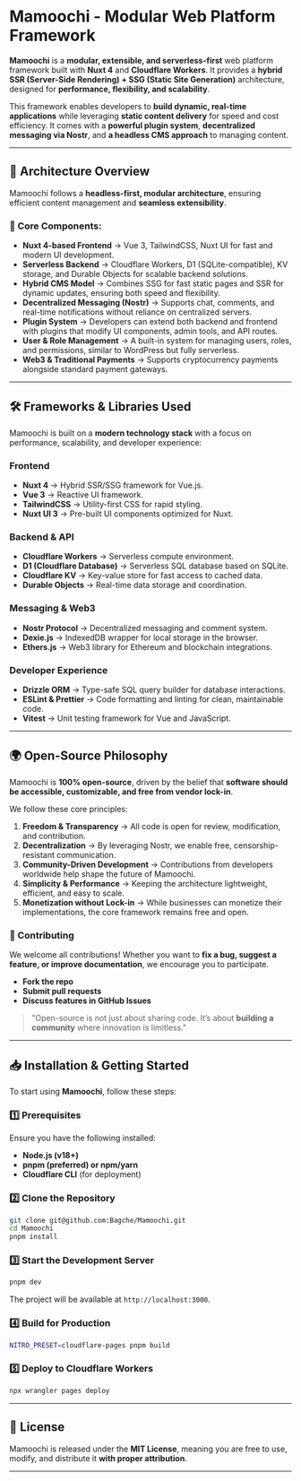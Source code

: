 # Mamoochi - Modular Web Platform Framework

**Mamoochi** is a **modular, extensible, and serverless-first** web platform framework built with **Nuxt 4** and **Cloudflare Workers**. It provides a **hybrid SSR (Server-Side Rendering) + SSG (Static Site Generation)** architecture, designed for **performance, flexibility, and scalability**.

This framework enables developers to **build dynamic, real-time applications** while leveraging **static content delivery** for speed and cost efficiency. It comes with a **powerful plugin system**, **decentralized messaging via Nostr**, and **a headless CMS approach** to managing content.

---

## 🚀 Architecture Overview

Mamoochi follows a **headless-first, modular architecture**, ensuring efficient content management and **seamless extensibility**.

### 🔹 Core Components:

- **Nuxt 4-based Frontend** → Vue 3, TailwindCSS, Nuxt UI for fast and modern UI development.
- **Serverless Backend** → Cloudflare Workers, D1 (SQLite-compatible), KV storage, and Durable Objects for scalable backend solutions.
- **Hybrid CMS Model** → Combines SSG for fast static pages and SSR for dynamic updates, ensuring both speed and flexibility.
- **Decentralized Messaging (Nostr)** → Supports chat, comments, and real-time notifications without reliance on centralized servers.
- **Plugin System** → Developers can extend both backend and frontend with plugins that modify UI components, admin tools, and API routes.
- **User & Role Management** → A built-in system for managing users, roles, and permissions, similar to WordPress but fully serverless.
- **Web3 & Traditional Payments** → Supports cryptocurrency payments alongside standard payment gateways.

---

## 🛠️ Frameworks & Libraries Used

Mamoochi is built on a **modern technology stack** with a focus on performance, scalability, and developer experience:

### **Frontend**

- **Nuxt 4** → Hybrid SSR/SSG framework for Vue.js.
- **Vue 3** → Reactive UI framework.
- **TailwindCSS** → Utility-first CSS for rapid styling.
- **Nuxt UI 3** → Pre-built UI components optimized for Nuxt.

### **Backend & API**

- **Cloudflare Workers** → Serverless compute environment.
- **D1 (Cloudflare Database)** → Serverless SQL database based on SQLite.
- **Cloudflare KV** → Key-value store for fast access to cached data.
- **Durable Objects** → Real-time data storage and coordination.

### **Messaging & Web3**

- **Nostr Protocol** → Decentralized messaging and comment system.
- **Dexie.js** → IndexedDB wrapper for local storage in the browser.
- **Ethers.js** → Web3 library for Ethereum and blockchain integrations.

### **Developer Experience**

- **Drizzle ORM** → Type-safe SQL query builder for database interactions.
- **ESLint & Prettier** → Code formatting and linting for clean, maintainable code.
- **Vitest** → Unit testing framework for Vue and JavaScript.

---

## 🌍 Open-Source Philosophy

Mamoochi is **100% open-source**, driven by the belief that **software should be accessible, customizable, and free from vendor lock-in**.

We follow these core principles:

1. **Freedom & Transparency** → All code is open for review, modification, and contribution.
2. **Decentralization** → By leveraging Nostr, we enable free, censorship-resistant communication.
3. **Community-Driven Development** → Contributions from developers worldwide help shape the future of Mamoochi.
4. **Simplicity & Performance** → Keeping the architecture lightweight, efficient, and easy to scale.
5. **Monetization without Lock-in** → While businesses can monetize their implementations, the core framework remains free and open.

### 🤝 Contributing

We welcome all contributions! Whether you want to **fix a bug, suggest a feature, or improve documentation**, we encourage you to participate.

- **Fork the repo**
- **Submit pull requests**
- **Discuss features in GitHub Issues**

> "Open-source is not just about sharing code. It’s about **building a community** where innovation is limitless."

---

## 📥 Installation & Getting Started

To start using **Mamoochi**, follow these steps:

### **1️⃣ Prerequisites**

Ensure you have the following installed:

- **Node.js (v18+)**
- **pnpm (preferred) or npm/yarn**
- **Cloudflare CLI** (for deployment)

### **2️⃣ Clone the Repository**

```sh
git clone git@github.com:Bagche/Mamoochi.git
cd Mamoochi
pnpm install
```

### **3️⃣ Start the Development Server**

```sh
pnpm dev
```

The project will be available at `http://localhost:3000`.

### **4️⃣ Build for Production**

```sh
NITRO_PRESET=cloudflare-pages pnpm build
```

### **5️⃣ Deploy to Cloudflare Workers**

```sh
npx wrangler pages deploy
```

---

## 📜 License

Mamoochi is released under the **MIT License**, meaning you are free to use, modify, and distribute it **with proper attribution**.

---
